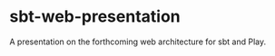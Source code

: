 sbt-web-presentation
=========================

A presentation on the forthcoming web architecture for sbt and Play.
